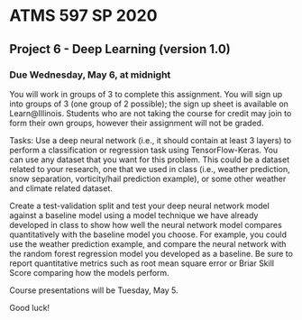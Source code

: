 # ATMS 597 SP 2020
## Project 6 - Deep Learning (version 1.0)

### Due Wednesday, May 6, at midnight

You will work in groups of 3 to complete this assignment.  You will sign up into groups of 3 (one group of 2 possible); the sign up sheet is available on Learn@Illinois. Students who are not taking the course for credit may join to form their own groups, however their assignment will not be graded.

Tasks: Use a deep neural network (i.e., it should contain at least 3 layers) to perform a classification or regression task using TensorFlow-Keras.  You can use any dataset that you want for this problem.  This could be a dataset related to your research, one that we used in class (i.e., weather prediction, snow separation, vorticity/hail prediction example), or some other weather and climate related dataset.  

Create a test-validation split and test your deep neural network model against a baseline model using a model technique we have already developed in class to show how well the neural network model compares quantitatively with the baseline model you choose.  For example, you could use the weather prediction example, and compare the neural network with the random forest regression model you developed as a baseline.  Be sure to report quantitative metrics such as root mean square error or Briar Skill Score comparing how the models perform. 

Course presentations will be Tuesday, May 5.

Good luck!
